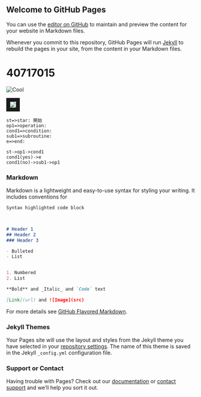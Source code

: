 ## Welcome to GitHub Pages

You can use the [editor on GitHub](https://github.com/nightmare155090/uma/edit/gh-pages/index.md) to maintain and preview the content for your website in Markdown files.

Whenever you commit to this repository, GitHub Pages will run [Jekyll](https://jekyllrb.com/) to rebuild the pages in your site, from the content in your Markdown files.

# 40717015
![Cool](https://pbs.twimg.com/media/EjrJlffVcAE6kmo.jpg)


<a href="https://www.youtube.com/watch?v=RzFwZksgtw0" targ="_blank"><img src="https://pbs.twimg.com/media/ErwX40SVkAAWPGJ.jpg"
border="10"/></a>










```flow
st=>star: 開始
op1=>operation:
cond1=>condition:
sub1=>subroutine:
e=>end:

st->op1->cond1
cond1(yes)->e
cond1(no)->sub1->op1
```
### Markdown

Markdown is a lightweight and easy-to-use syntax for styling your writing. It includes conventions for

```markdown
Syntax highlighted code block



# Header 1
## Header 2
### Header 3

- Bulleted
- List


1. Numbered
2. List

**Bold** and _Italic_ and `Code` text

[Link](url) and ![Image](src)
```

For more details see [GitHub Flavored Markdown](https://guides.github.com/features/mastering-markdown/).

### Jekyll Themes

Your Pages site will use the layout and styles from the Jekyll theme you have selected in your [repository settings](https://github.com/nightmare155090/uma/settings). The name of this theme is saved in the Jekyll `_config.yml` configuration file.

### Support or Contact

Having trouble with Pages? Check out our [documentation](https://docs.github.com/categories/github-pages-basics/) or [contact support](https://support.github.com/contact) and we’ll help you sort it out.
